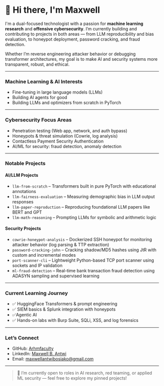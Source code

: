 # 👋 Hi there, I'm Maxwell

I'm a dual-focused technologist with a passion for **machine learning research** and **offensive cybersecurity**. I’m currently building and contributing to projects in both areas — from LLM reproducibility and bias evaluation, to honeypot deployment, password cracking, and fraud detection.

Whether I’m reverse engineering attacker behavior or debugging transformer architectures, my goal is to make AI and security systems more transparent, robust, and ethical.

---

###  Machine Learning & AI Interests

-  Fine-tuning in large language models (LLMs)
-  Building AI agents for good
-  Building LLMs and optimizers from scratch in PyTorch

---

###  Cybersecurity Focus Areas

-  Penetration testing (Web app, network, and auth bypass)
-  Honeypots & threat simulation (Cowrie, log analysis)
-  Contactless Payment Security Authentication
-  AI/ML for security: fraud detection, anomaly detection

---

###  Notable Projects

####  AI/LLM Projects
- `llm-from-scratch` – Transformers built in pure PyTorch with educational annotations
- `llm-fairness-evaluation` – Measuring demographic bias in LLM output responses
- `llm-paper-reproduction` – Reproducing foundational LLM papers like BERT and GPT
- `llm-math-reasoning` – Prompting LLMs for symbolic and arithmetic logic

####  Security Projects
- `cowrie-honeypot-analysis` – Dockerized SSH honeypot for monitoring attacker behavior (log parsing & TTP extraction)
- `password-cracking-john` – Cracking shadow/MD5 hashes using JtR with custom and incremental modes
- `port-scanner-cli` – Lightweight Python-based TCP port scanner using sockets and IP validation
- `ml-fraud-detection` – Real-time bank transaction fraud detection using ADASYN sampling and supervised learning

---

###  Current Learning Journey

- ✅ HuggingFace Transformers & prompt engineering
- ✅ SIEM basics & Splunk integration with honeypots
- ✅Agentic AI
- ✅ Hands-on labs with Burp Suite, SQLi, XSS, and log forensics

---

###  Let’s Connect

- GitHub: [Arhmfaculty](https://github.com/Arhmfaculty)
- LinkedIn: [Maxwell B. Antwi](https://www.linkedin.com/in/maxwell-antwi/)
- Email: maxwellantwibosiako@gmail.com

---

> 🚀 I’m currently open to roles in AI research, red teaming, or applied ML security — feel free to explore my pinned projects!
